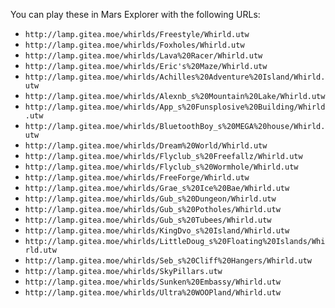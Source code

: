 You can play these in Mars Explorer with the following URLs:

- `http://lamp.gitea.moe/whirlds/Freestyle/Whirld.utw`
- `http://lamp.gitea.moe/whirlds/Foxholes/Whirld.utw`
- `http://lamp.gitea.moe/whirlds/Lava%20Racer/Whirld.utw`
- `http://lamp.gitea.moe/whirlds/Eric's%20Maze/Whirld.utw`
- `http://lamp.gitea.moe/whirlds/Achilles%20Adventure%20Island/Whirld.utw`
- `http://lamp.gitea.moe/whirlds/Alexnb_s%20Mountain%20Lake/Whirld.utw`
- `http://lamp.gitea.moe/whirlds/App_s%20Funsplosive%20Building/Whirld.utw`
- `http://lamp.gitea.moe/whirlds/BluetoothBoy_s%20MEGA%20house/Whirld.utw`
- `http://lamp.gitea.moe/whirlds/Dream%20World/Whirld.utw`
- `http://lamp.gitea.moe/whirlds/Flyclub_s%20Freefallz/Whirld.utw`
- `http://lamp.gitea.moe/whirlds/Flyclub_s%20Wormhole/Whirld.utw`
- `http://lamp.gitea.moe/whirlds/FreeForge/Whirld.utw`
- `http://lamp.gitea.moe/whirlds/Grae_s%20Ice%20Bae/Whirld.utw`
- `http://lamp.gitea.moe/whirlds/Gub_s%20Dungeon/Whirld.utw`
- `http://lamp.gitea.moe/whirlds/Gub_s%20Potholes/Whirld.utw`
- `http://lamp.gitea.moe/whirlds/Gub_s%20Tubees/Whirld.utw`
- `http://lamp.gitea.moe/whirlds/KingDvo_s%20Island/Whirld.utw`
- `http://lamp.gitea.moe/whirlds/LittleDoug_s%20Floating%20Islands/Whirld.utw`
- `http://lamp.gitea.moe/whirlds/Seb_s%20Cliff%20Hangers/Whirld.utw`
- `http://lamp.gitea.moe/whirlds/SkyPillars.utw`
- `http://lamp.gitea.moe/whirlds/Sunken%20Embassy/Whirld.utw`
- `http://lamp.gitea.moe/whirlds/Ultra%20WOOPland/Whirld.utw`
